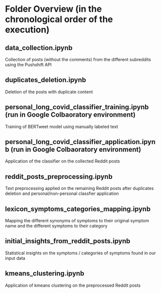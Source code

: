 # Folder Overview (in the chronological order of the execution)


## data_collection.ipynb
Collection of posts (without the comments) from the different subreddits using the Pushshift API

## duplicates_deletion.ipynb 
Deletion of the posts with duplicate content

## personal_long_covid_classifier_training.ipynb (run in Google Colbaoratory environment)
Training of BERTweet model using manually labeled text

## personal_long_covid_classifier_application.ipynb (run in Google Colbaoratory environment)
Application of the classifier on the collected Reddit posts

## reddit_posts_preprocessing.ipynb
Text preprocessing applied on the remaining Reddit posts after duplicates deletion and personal/non-personal classfier application

## lexicon_symptoms_categories_mapping.ipynb
Mapping the different synonyms of symptoms to their original symptom name and the different symptoms to their category

## initial_insights_from_reddit_posts.ipynb
Statistical insights on the symptoms / categories of symptoms found in our input data

## kmeans_clustering.ipynb
Application of kmeans clustering on the preprocessed Reddit posts